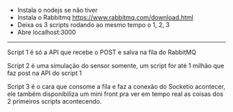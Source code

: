 * Instala o nodejs se não tiver
* Instala o Rabbitmq https://www.rabbitmq.com/download.html
* Deixa os 3 scripts rodando ao mesmo tempo o 1, 2, 3
* Abre localhost:3000

---

  Script 1 é só a API que recebe o POST e salva na fila do RabbitMQ

  Script 2 é uma simulação do sensor somente, um script for até 1 milhão que faz post na API do script 1

  Script 3 é o cara que consome a fila e faz a conexão do Socketio acontecer, ele também disponibiliza um mini front pra ver em tempo real as coisas dos 2 primeiros scripts acontecendo.